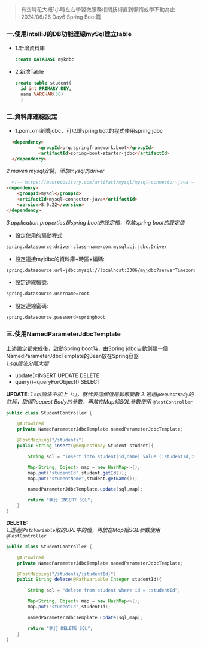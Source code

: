 >有空時花大概1小時左右學習微服務相關技術直到懶惰或學不動為止 2024/06/26 Day6 Spring Boot篇  

### 一.使用IntelliJ的DB功能連線mySql建立table  
- 1.新增資料庫  
  ```SQL
  create DATABASE mykdbc
  ```
- 2.新增Table
  ```SQL 
  create table student(
    id int PRIMARY KEY,
    name VARCHAR(30)
    )
  ```
### 二.資料庫連線設定  
- 1.pom.xml新增jdbc，可以讓spring bott的程式使用spring jdbc  
```HTML
  <dependency>
            <groupId>org.springframework.boot</groupId>
            <artifactId>spring-boot-starter-jdbc</artifactId>
  </dependency>
```
*2.maven mysql安裝，添加mysql的driver*   
```HTML
  <!-- https://mvnrepository.com/artifact/mysql/mysql-connector-java -->
<dependency>
    <groupId>mysql</groupId>
    <artifactId>mysql-connector-java</artifactId>
    <version>8.0.22</version>
</dependency>
```
*3.application.properties是spring boot的設定檔，存放spring boot的設定值*  
  - 設定使用的驅動程式:  
  ```HTML
  spring.datasource.driver-class-name=com.mysql.cj.jdbc.Driver  
  ```
  - 設定連接myjdbc的資料庫+時區+編碼:  
  ```HTML
  spring.datasource.url=jdbc:mysql://localhost:3306/myjdbc?serverTimezone=Asia/Taipei&characterEncoding=utf-8  
  ```
  - 設定連線帳號:  
  ```HTML
  spring.datasource.username=root  
  ```
  - 設定連線密碼:  
  ```HTML
  spring.datasource.password=springboot  
  ```
### 三.使用NamedParameterJdbcTemplate  
上述設定都完成後，啟動Spring boot時，由Spring jdbc自動創建一個NamedParameterJdbcTemplate的Bean放在Spring容器  
*1.sql語法分兩大類* 
 - update():INSERT UPDATE DELETE  
 - query()+queryForObject():SELECT  

**UPDATE:** 
*1.sql語法中加上「:」，就代表這個值是動態變數*
*2.透過`@RequestBody`的註解，取得Request Body的參數，再放在Map給SQL參數使用*
`@RestController`
```java
public class StudentController {

    @Autowired
    private NamedParameterJdbcTemplate namedParameterJdbcTemplate;

    @PostMapping("/students")
    public String insert(@RequestBody Student student){

        String sql = "insert into student(id,name) value (:studentId,:studentName)";

        Map<String, Object> map = new HashMap<>();
        map.put("studentId",student.getId());
        map.put("studentName",student.getName());

        namedParameterJdbcTemplate.update(sql,map);

        return "執行 INSERT SQL";
    }
}
```
**DELETE:**  
*1.透過`@PathVariable`取的URL中的值，再放在Map給SQL參數使用*  
`@RestController`  
```java
public class StudentController {

    @Autowired
    private NamedParameterJdbcTemplate namedParameterJdbcTemplate;

    @PostMapping("/students/{studentId}")
    public String delete(@PathVariable Integer studentId){

        String sql = "delete from student where id = :studentId";

        Map<String, Object> map = new HashMap<>();
        map.put("studentId",studentId);

        namedParameterJdbcTemplate.update(sql,map);

        return "執行 DELETE SQL";
    }
}
```
